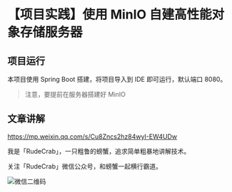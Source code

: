 # 【项目实践】使用 MinIO 自建高性能对象存储服务器

## 项目运行

本项目使用 Spring Boot 搭建，将项目导入到 IDE 即可运行，默认端口 8080。

> 注意，要提前在服务器搭建好 MinIO

## 文章讲解

https://mp.weixin.qq.com/s/Cu8Zncs2hz84wyI-EW4UDw

我是「RudeCrab」，一只粗鲁的螃蟹，追求简单粗暴地讲解技术。

关注「RudeCrab」微信公众号，和螃蟹一起横行霸道。

![微信二维码](http://ww1.sinaimg.cn/large/dcdff92dgy1glnmky7fb7j20p00dwdig.jpg)